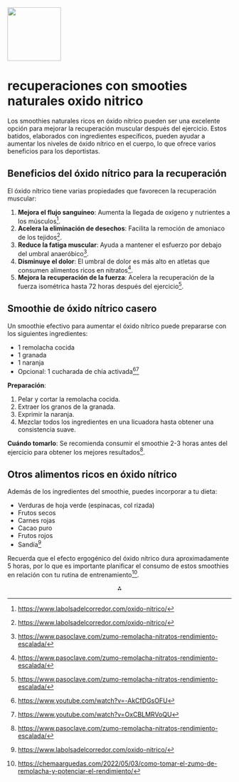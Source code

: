 <img src="https://r2cdn.perplexity.ai/pplx-full-logo-primary-dark%402x.png" class="logo" width="120"/>

# recuperaciones con smooties naturales oxido nitrico

Los smoothies naturales ricos en óxido nítrico pueden ser una excelente opción para mejorar la recuperación muscular después del ejercicio. Estos batidos, elaborados con ingredientes específicos, pueden ayudar a aumentar los niveles de óxido nítrico en el cuerpo, lo que ofrece varios beneficios para los deportistas.

## Beneficios del óxido nítrico para la recuperación

El óxido nítrico tiene varias propiedades que favorecen la recuperación muscular:

1. **Mejora el flujo sanguíneo**: Aumenta la llegada de oxígeno y nutrientes a los músculos[^6].
2. **Acelera la eliminación de desechos**: Facilita la remoción de amoniaco de los tejidos[^6].
3. **Reduce la fatiga muscular**: Ayuda a mantener el esfuerzo por debajo del umbral anaeróbico[^1].
4. **Disminuye el dolor**: El umbral de dolor es más alto en atletas que consumen alimentos ricos en nitratos[^1].
5. **Mejora la recuperación de la fuerza**: Acelera la recuperación de la fuerza isométrica hasta 72 horas después del ejercicio[^1].

## Smoothie de óxido nítrico casero

Un smoothie efectivo para aumentar el óxido nítrico puede prepararse con los siguientes ingredientes:

- 1 remolacha cocida
- 1 granada
- 1 naranja
- Opcional: 1 cucharada de chía activada[^3][^4]

**Preparación**:

1. Pelar y cortar la remolacha cocida.
2. Extraer los granos de la granada.
3. Exprimir la naranja.
4. Mezclar todos los ingredientes en una licuadora hasta obtener una consistencia suave.

**Cuándo tomarlo**: Se recomienda consumir el smoothie 2-3 horas antes del ejercicio para obtener los mejores resultados[^1].

## Otros alimentos ricos en óxido nítrico

Además de los ingredientes del smoothie, puedes incorporar a tu dieta:

- Verduras de hoja verde (espinacas, col rizada)
- Frutos secos
- Carnes rojas
- Cacao puro
- Frutos rojos
- Sandía[^6]

Recuerda que el efecto ergogénico del óxido nítrico dura aproximadamente 5 horas, por lo que es importante planificar el consumo de estos smoothies en relación con tu rutina de entrenamiento[^5].

<div style="text-align: center">⁂</div>

[^1]: https://www.pasoclave.com/zumo-remolacha-nitratos-rendimiento-escalada/

[^2]: https://nakednutrition.com/es/blogs/supplements/four-drinks-that-will-directly-boost-nitric-oxide

[^3]: https://www.youtube.com/watch?v=-AkCfDGsOFU

[^4]: https://www.youtube.com/watch?v=OxCBLMRVoQU

[^5]: https://chemaarguedas.com/2022/05/03/como-tomar-el-zumo-de-remolacha-y-potenciar-el-rendimiento/

[^6]: https://www.labolsadelcorredor.com/oxido-nitrico/

[^7]: https://es.iherb.com/blog/nitric-oxide-foods/1950

[^8]: https://www.elespanol.com/ciencia/nutricion/20241228/nutricionista-unico-zumo-recomiendo-reducir-hipertension-prevenir-infarto/911909196_0.html

